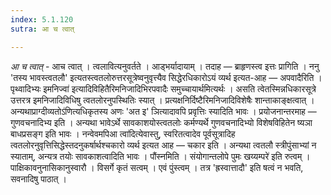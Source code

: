 ```yaml
---
index: 5.1.120
sutra: आ च त्वात्

---
```

_आ च त्वात्_ - आच त्वात् । त्वलावित्यनुवर्तते । आड्भर्यादायाम् । तदाह — ब्राहृणस्त्व इत्तः प्रागिति । ननु 'तस्य भावस्त्वतलौ' इत्यतस्त्वतलोरुत्तरसूत्रेष्वनुवृत्त्यैव सिद्धेरधिकारोऽयं व्यर्थ इत्यत-आह — अपवादैरिति ।पृथ्वादिभ्यः इमनिज्वा॑ इत्यादिविहितैरिमनिजादिभिरपवादैः समुच्चायार्थमित्यर्थः । असति त्वेतस्मिन्नधिकारसूत्रे उत्तरत्र इमनिजादिविधिषु त्वतलोरनुपस्थितिः स्यात् । प्रत्यक्षनिर्दिष्टैरिमनिजादिविशेषैः शान्ताकाङ्क्षत्वात् । अन्यथाप्राग्दीव्यतोऽ॑णित्यधिकृतस्य अणः 'अत इ' ञित्यादावपि प्रवृत्तिः स्यादिति भावः । प्रयोजनान्तरमाह — गुणवचनादिभ्य इति । अन्यथा भावेऽर्थे सावकाशयोस्त्वतलोः कर्मण्यर्थे गुणवचनादिभ्यो विशेषविहितेन ष्यञा बाधप्रसङ्ग इति भावः । नन्वेवमपिआ त्वा॑दित्येवास्तु, स्वरितत्वादेव पूर्वसूत्रादिह त्वतलोरनुवृत्तिसिद्धेस्तदनुकर्षार्थश्चकारो व्यर्थ इत्यत आह — चकार इति । अन्यथा त्वतलौ स्त्रीपुंसाभ्यां न स्याताम्, अन्यत्र तयोः सावकाशत्वादिति भावः । पौंस्नमिति । संयोगान्तलोपे पुमः खय्यम्परे॑ इति रुत्वम् । पाक्षिकावनुनासिकानुस्वारौ । विसर्गे कृतं सत्वम् । एवं पुंस्त्वम् । तत्र 'ह्रस्वात्तादौ' इति षत्वं न भवति, सवनादिषु पाठात् ।